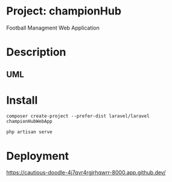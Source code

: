 # Project: championHub
Football Managment Web Application

# Description
## UML



# Install
```
composer create-project --prefer-dist laravel/laravel championHubWebApp

php artisan serve

```
# Deployment

https://cautious-doodle-4j7qvr4rgjrhqwrr-8000.app.github.dev/
